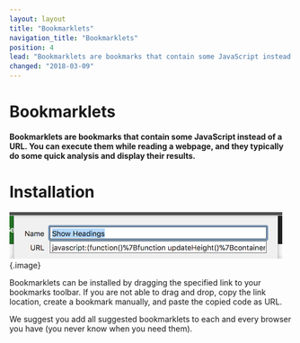 ```yaml
---
layout: layout
title: "Bookmarklets"
navigation_title: "Bookmarklets"
position: 4
lead: "Bookmarklets are bookmarks that contain some JavaScript instead of a URL. You can execute them while reading a webpage, and they typically do some quick analysis and display their results."
changed: "2018-03-09"
---
```


# Bookmarklets

**Bookmarklets are bookmarks that contain some JavaScript instead of a URL. You can execute them while reading a webpage, and they typically do some quick analysis and display their results.**

# Installation

![A bookmark and its JavaScript content](_media/a-bookmark-and-its-javascript-content.png){.image}

Bookmarklets can be installed by dragging the specified link to your bookmarks toolbar. If you are not able to drag and drop, copy the link location, create a bookmark manually, and paste the copied code as URL.

We suggest you add all suggested bookmarklets to each and every browser you have (you never know when you need them).